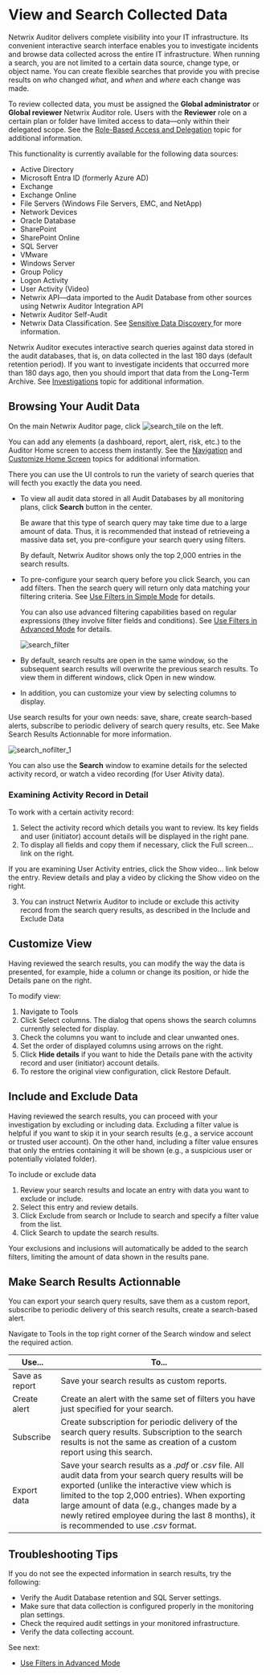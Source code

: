 # View and Search Collected Data

Netwrix Auditor delivers complete visibility into your IT infrastructure. Its convenient interactive
search interface enables you to investigate incidents and browse data collected across the entire IT
infrastructure. When running a search, you are not limited to a certain data source, change type, or
object name. You can create flexible searches that provide you with precise results on _who_ changed
_what_, and _when_ and _where_ each change was made.

To review collected data, you must be assigned the **Global administrator** or **Global reviewer**
Netwrix Auditor role. Users with the **Reviewer** role on a certain plan or folder have limited
access to data—only within their delegated scope. See the
[Role-Based Access and Delegation](/docs/auditor/10.7/auditor/admin/monitoringplans/delegation.md) topic for additional
information.

This functionality is currently available for the following data sources:

- Active Directory
- Microsoft Entra ID (formerly Azure AD)
- Exchange
- Exchange Online
- File Servers (Windows File Servers, EMC, and NetApp)
- Network Devices
- Oracle Database
- SharePoint
- SharePoint Online
- SQL Server
- VMware
- Windows Server
- Group Policy
- Logon Activity
- User Activity (Video)
- Netwrix API—data imported to the Audit Database from other sources using Netwrix Auditor
  Integration API
- Netwrix Auditor Self-Audit
- Netwrix Data Classification. See
  [Sensitive Data Discovery ](/docs/auditor/10.7/auditor/admin/settings/sensitivedatadiscovery.md)for more information.

Netwrix Auditor executes interactive search queries against data stored in the audit databases, that
is, on data collected in the last 180 days (default retention period). If you want to investigate
incidents that occurred more than 180 days ago, then you should import that data from the Long-Term
Archive. See [Investigations](/docs/auditor/10.7/auditor/admin/settings/investigations.md) topic for additional information.

## Browsing Your Audit Data

On the main Netwrix Auditor page, click
![search_tile](/img/product_docs/auditor/auditor/admin/search/search_tile.webp)
on the left.

You can add any elements (a dashboard, report, alert, risk, etc.) to the Auditor Home screen to
access them instantly. See the [Navigation](/docs/auditor/10.7/auditor/admin/navigation/overview.md) and
[Customize Home Screen](/docs/auditor/10.7/auditor/admin/navigation/customizehome.md) topics for additional information.

There you can use the UI controls to run the variety of search queries that will fecth you exactly
the data you need.

- To view all audit data stored in all Audit Databases by all monitoring plans, click **Search**
  button in the center.

  Be aware that this type of search query may take time due to a large amount of data. Thus, it is
  recommended that instead of retrieveing a massive data set, you pre-configure your search query
  using filters.

  By default, Netwrix Auditor shows only the top 2,000 entries in the search results.

- To pre-configure your search query before you click Search, you can add filters. Then the search
  query will return only data matching your filtering criteria. See
  [Use Filters in Simple Mode](/docs/auditor/10.7/auditor/admin/search/filtersimple.md) for details.

  You can also use advanced filtering capabilities based on regular expressions (they involve
  filter fields and conditions). See [Use Filters in Advanced Mode](/docs/auditor/10.7/auditor/admin/search/filteradvanced.md) for
  details.

  ![search_filter](/img/product_docs/auditor/auditor/admin/search/search_filter.webp)

- By default, search results are open in the same window, so the subsequent search results will
  overwrite the previous search results. To view them in different windows, click Open in new
  window.
- In addition, you can customize your view by selecting columns to display.

Use search results for your own needs: save, share, create search-based alerts, subscribe to
periodic delivery of search query results, etc. See Make Search Results Actionnable for more
information.

![search_nofilter_1](/img/product_docs/auditor/auditor/admin/search/search_nofilter_1.webp)

You can also use the **Search** window to examine details for the selected activity record, or watch
a video recording (for User Ativity data).

### Examining Activity Record in Detail

To work with a certain activity record:

1. Select the activity record which details you want to review. Its key fields and user (initiator)
   account details will be displayed in the right pane.
2. To display all fields and copy them if necessary, click the Full screen... link on the right.

If you are examining User Activity entries, click the Show video... link below the entry. Review
details and play a video by clicking the Show video on the right.

3. You can instruct Netwrix Auditor to include or exclude this activity record from the search query
   results, as described in the Include and Exclude Data

## Customize View

Having reviewed the search results, you can modify the way the data is presented, for example, hide
a column or change its position, or hide the Details pane on the right.

To modify view:

1. Navigate to Tools
2. Click Select columns. The dialog that opens shows the search columns currently selected for
   display.
3. Check the columns you want to include and clear unwanted ones.
4. Set the order of displayed columns using arrows on the right.
5. Click **Hide details** if you want to hide the Details pane with the activity record and user
   (initiator) account details.
6. To restore the original view configuration, click Restore Default.

## Include and Exclude Data

Having reviewed the search results, you can proceed with your investigation by excluding or
including data. Excluding a filter value is helpful if you want to skip it in your search results
(e.g., a service account or trusted user account). On the other hand, including a filter value
ensures that only the entries containing it will be shown (e.g., a suspicious user or potentially
violated folder).

To include or exclude data

1. Review your search results and locate an entry with data you want to exclude or include.
2. Select this entry and review details.
3. Click Exclude from search or Include to search and specify a filter value from the list.
4. Click Search to update the search results.

Your exclusions and inclusions will automatically be added to the search filters, limiting the
amount of data shown in the results pane.

## Make Search Results Actionnable

You can export your search query results, save them as a custom report, subscribe to periodic
delivery of this search results, create a search-based alert.

Navigate to Tools in the top right corner of the Search window and select the required action.

| Use...         | To...                                                                                                                                                                                                                                                                                                                                               |
| -------------- | --------------------------------------------------------------------------------------------------------------------------------------------------------------------------------------------------------------------------------------------------------------------------------------------------------------------------------------------------- |
| Save as report | Save your search results as custom reports.                                                                                                                                                                                                                                                                                                         |
| Create alert   | Create an alert with the same set of filters you have just specified for your search.                                                                                                                                                                                                                                                               |
| Subscribe      | Create subscription for periodic delivery of the search query results. Subscription to the search results is not the same as creation of a custom report using this search.                                                                                                                                                                         |
| Export data    | Save your search results as a _.pdf_ or _.csv_ file. All audit data from your search query results will be exported (unlike the interactive view which is limited to the top 2,000 entries). When exporting large amount of data (e.g., changes made by a newly retired employee during the last 8 months), it is recommended to use _.csv_ format. |

## Troubleshooting Tips

If you do not see the expected information in search results, try the following:

- Verify the Audit Database retention and SQL Server settings.
- Make sure that data collection is configured properly in the monitoring plan settings.
- Check the required audit settings in your monitored infrastructure.
- Verify the data collecting account.

See next:

- [Use Filters in Advanced Mode](/docs/auditor/10.7/auditor/admin/search/filteradvanced.md)
